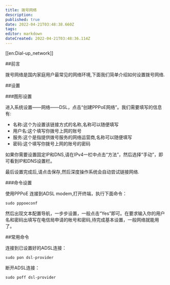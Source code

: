 ```yaml
---
title: 拨号网络
description: 
published: true
date: 2022-04-21T03:48:38.660Z
tags: 
editor: markdown
dateCreated: 2022-04-21T03:48:36.114Z
---
```


[[en:Dial-up_network]]


##前言

拨号网络是国内家庭用户最常见的网络环境,下面我们简单介绍如何设置拨号网络.

##设置

###图形设置

进入系统设置——网络——DSL，点击“创建PPPoE网络”。我们需要填写的信息有:

- 名称:这个为设置该链接方式的名称,名称可以随便填写
- 用户名:这个填写你拨号上网的账号
- 服务:这个是指提供拨号服务的网络运营商,名称可以随便填写
- 密码:这个填写你拨号上网的账号的密码

如果你需要设置固定IP和DNS,请在IPv4一栏中点击“方法”，然后选择“手动”，即可看到IP和DNS设置栏。

最后设置完成后,请点击保存,然后深度操作系统会自动尝试链接网络.

###命令设置

使用PPPoE 连接到ADSL modem,打开终端，执行下面命令：

    sudo pppoeconf

然后出现文本配置导航，一步步设置，一般点击“Yes”即可。在要求输入你的用户名和密码出填写在电信局申请的帐号和密码,待完成基本设置，一般网络就能用了。

##常用命令

连接到已设置好的ADSL连接：

    sudo pon dsl-provider

断开ADSL连接：

    sudo poff dsl-provider